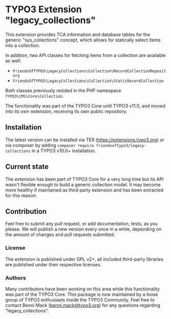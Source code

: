 # TYPO3 Extension "legacy_collections"

This extension provides TCA information and database tables for the generic "sys_collections"
concept, which allows for statically select items into a collection.

In addition, two API classes for fetching items from a collection are available as well:

* `FriendsOfTYPO3\LegacyCollections\Collection\RecordCollectionRepository`
* `FriendsOfTYPO3\LegacyCollections\Collection\StaticRecordCollection`

Both classes previously resided in the PHP namespace `TYPO3\CMS\Core\Collection`.

The functionality was part of the TYPO3 Core until TYPO3 v11.0, and moved into its
own extension, receiving its own public repository.

## Installation
The latest version can be installed via TER (https://extensions.typo3.org) or via composer
by adding `composer require friendsoftypo3/legacy-collections` in a TYPO3 v10.0+ installation.

## Current state
The extension has been part of TYPO3 Core for a very long time but its API wasn't flexible
enough to build a generic collection model. It may become more healthy if maintained as third party
extension and has been extracted for this reason.

## Contribution
Feel free to submit any pull request, or add documentation, tests, as you please.
We will publish a new version every once in a while, depending on the amount of changes
and pull requests submitted.

### License
The extension is published under GPL v2+, all included third-party libraries are
published under their respective licenses.

### Authors
Many contributors have been working on this area while this functionality was part of
the TYPO3 Core. This package is now maintained by a loose group of TYPO3 enthusiasts inside
the TYPO3 Community. Feel free to contact Benni Mack (benni.mack@typo3.org) for any questions
regarding "legacy_collections".
